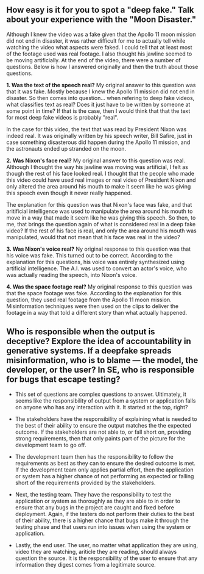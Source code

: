 ## How easy is it for you to spot a "deep fake." Talk about your experience with the "Moon Disaster."
Although I knew the video was a fake given that the Apollo 11 moon mission did not end in disaster, it was rather difficult for me to actually tell while watching the video what aspects were faked. I could tell that at least most of the footage used was real footage. I also thought his jawline seemed to be moving artificially. At the end of the video, there were a number of questions. Below is how I answered originally and then the truth about those questions.

**1. Was the text of the speech real?**
My original answer to this question was that it was fake. Mostly because I knew the Apollo 11 mission did not end in disaster. So then comes into question... when refering to deep fake videos, what classifies text as real? Does it just have to be written by someone at some point in time? If that is the case, then I would think that that the text for most deep fake videos is probably "real". 

In the case for this video, the text that was read by President Nixon was indeed real. It was originally written by his speech writer, Bill Safire, just in case something disasterous did happen during the Apollo 11 mission, and the astronauts ended up stranded on the moon. 

**2. Was Nixon's face real?**
My original answer to this question was real. Although I thought the way his jawline was moving was artificial, I felt as though the rest of his face looked real. I thought that the people who made this video could have used real images or real video of President Nixon and only altered the area around his mouth to make it seem like he was giving this speech even though it never really happened. 

The explanation for this question was that Nixon's face was fake, and that aritificial intelligence was used to manipulate the area around his mouth to move in a way that made it seem like he was giving this speech. So then, to me, that brings the question again of what is considered real in a deep fake video? If the rest of his face is real, and only the area around his mouth was manipulated, would that not mean that his face was real in the video? 

**3. Was Nixon's voice real?**
Ny original response to this question was that his voice was fake. This turned out to be correct. According to the explanation for this questions, his voice was entirely synthesized using artificial intelligence. The A.I. was used to convert an actor's voice, who was actually reading the speech, into Nixon's voice.

**4. Was the space footage real?**
My original response to this question was that the space footage was fake. According to the explanation for this question, they used real footage from the Apollo 11 moon mission. Misinformation techniques were then used on the clips to deliver the footage in a way that told a different story than what actually happened. 

## Who is responsible when the output is deceptive? Explore the idea of accountability in generative systems. If a deepfake spreads misinformation, who is to blame — the model, the developer, or the user? In SE, who is responsible for bugs that escape testing?

* This set of questions are complex questions to answer. Ultimately, it seems like the responsibility of output from a system or application falls on anyone who has any interaction with it. It started at the top, right? 

* The stakeholders have the responsibility of explaining what is needed to the best of their ability to ensure the output matches the the expected outcome. If the stakeholders are not able to, or fall short on, providing strong requirements, then that only paints part of the picture for the development team to go off.

* The development team then has the responsibility to follow the requirements as best as they can to ensure the desired outcome is met. If the development team only applies partial effort, then the application or system has a higher chance of not performing as expected or falling short of the requirements provided by the stakeholders.

* Next, the testing team. They have the responsibility to test the application or system as thoroughly as they are able to in order to ensure that any bugs in the project are caught and fixed before deployment. Again, if the testers do not perform their duties to the best of their ability, there is a higher chance that bugs make it through the testing phase and that users run into issues when using the system or application. 

* Lastly, the end user. The user, no matter what application they are using, video they are watching, ariticle they are reading, should always question the source. It is the responsibility of the user to ensure that any information they digest comes from a legitimate source.
